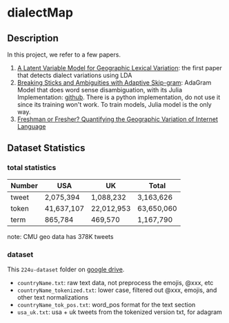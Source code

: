 # dialectMap

## Description

In this project, we refer to a few papers. 

1. [A Latent Variable Model for Geographic Lexical Variation](http://www.cs.cmu.edu/~nasmith/papers/eisenstein+oconnor+smith+xing.emnlp10.pdf): the first paper that detects dialect variations using LDA
2. [Breaking Sticks and Ambiguities with Adaptive Skip-gram](https://arxiv.org/pdf/1502.07257.pdf): AdaGram Model that does word sense disambiguation, with its Julia Implementation: [github](https://github.com/sbos/AdaGram.jl). There is a python implementation, do not use it since its training won't work. To train models, Julia model is the only way.
3. [Freshman or Fresher? Quantifying the Geographic Variation of Internet Language](https://arxiv.org/pdf/1510.06786.pdf)


## Dataset Statistics

### total statistics

| Number 	| USA 	| UK 	| Total 	|
|--------	|------------	|------------	|------------	|
| tweet 	| 2,075,394 	| 1,088,232 	| 3,163,626 	|
| token 	| 41,637,107 	| 22,012,953 	| 63,650,060 	|
| term 	| 865,784 	| 469,570 	| 1,167,790 	|

note: CMU geo data has 378K tweets

### dataset

This `224u-dataset` folder on [google drive](https://drive.google.com/drive/folders/1FHk2x0nk_hCNf8fcGL0XNNep-mvo_BXX?usp=sharing).

- `countryName.txt`: raw text data, not preprocess the emojis, @xxx, etc
- `countryName_tokenized.txt`: lower case, filtered out @xxx, emojis, and other text normalizations
- `countryName_tok_pos.txt`: word_pos format for the text section
- `usa_uk.txt`: usa + uk tweets from the tokenized version txt, for adagram















